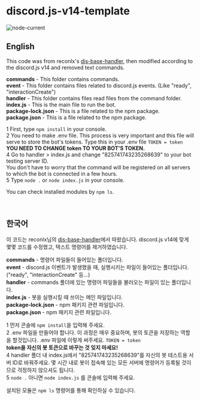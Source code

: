 # discord.js-v14-template
![node-current](https://img.shields.io/node/v/discord.js/dev?style=flat-square)

## English

This code was from reconlx's [djs-base-handler](https://github.com/reconlx/djs-base-handler), then modified according to the discord.js v14 and removed text commands.

**commands** - This folder contains commands.<br/>
**event** - This folder contains files related to discord.js events. (Like "ready", "interactionCreate")<br/>
**handler**  - This folder contains files read files from the command folder.<br/>
**index.js** - This is the main file to run the bot.<br/>
**package-lock.json** - This is a file related to the npm package.<br/>
**package.json** - This is a file related to the npm package.

1 First, type `npm install` in your console.<br/>
2 You need to make .env file. This process is very important and this file will serve to store the bot's tokens. Type this in your .env file `TOKEN = token` <br/>
**YOU NEED TO CHANGE token TO YOUR BOT'S TOKEN.**</br>
4 Go to handler > index.js and change "825741743235268639" to your bot testing server ID.</br>
You don't have to worry that the command will be registered on all servers to which the bot is connected in a few hours.</br>
5 Type `node .` or `node index.js` in your console.

You can check installed modules by `npm ls`.

<br/>

## 한국어
이 코드는 reconlx님의 [djs-base-handler](https://github.com/reconlx/djs-base-handler)에서 따왔습니다. discord.js v14에 맞게 몇몇 코드를 수정했고, 텍스트 명령어를 제거하였습니다.

**commands** - 명령어 파일들이 들어있는 폴더입니다.<br/>
**event** - discord.js 이벤트가 발생했을 때, 실행시키는 파일이 들어있는 폴더입니다. ("ready", "interactionCreate" 등...)<br/>
**handler**  - commands 폴더에 있는 명령어 파일들을 불러오는 파일이 있는 폴더입니다.<br/>
**index.js** - 봇을 실행시킬 때 쓰이는 메인 파일입니다. <br/>
**package-lock.json** - npm 패키지 관련 파일입니다.<br/>
**package.json** - npm 패키지 관련 파일입니다.

1 먼저 콘솔에 `npm install`을 입력해 주세요.<br/>
2 .env 파일을 만들어야 합니다. 이 과정은 매우 중요하며, 봇의 토큰을 저장하는 역할을 할것입니다. .env 파일에 이렇게 써주세요. `TOKEN = token` <br/>
**token을 자신의 봇 토큰으로 바꾸는 것 잊지 마세요!**<br/>
4 handler 폴더 내 index.js에서 "825741743235268639"를 자신의 봇 테스트용 서버 ID로 바꿔주세요.
몇 시간 내로 봇이 접속해 있는 모든 서버에 명령어가 등록될 것이므로 걱정하지 않으셔도 됩니다.</br>
5 `node .` 아니면 `node index.js` 를 콘솔에 입력해 주세요. </br>

설치된 모듈은 `npm ls` 명령어를 통해 확인하실 수 있습니다.
